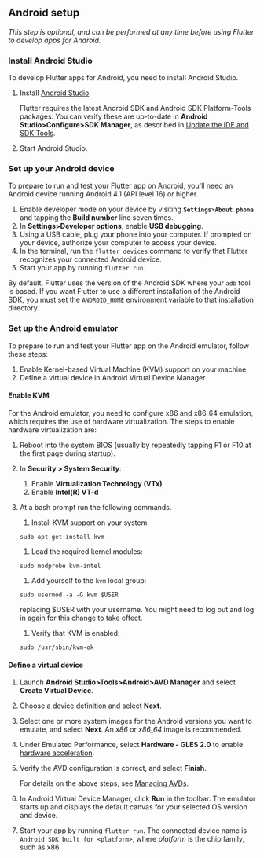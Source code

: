 ## Android setup

_This step is optional, and can be performed at any time before
using Flutter to develop apps for Android._

### Install Android Studio

To develop Flutter apps for Android, you need to install Android Studio.

1. Install [Android Studio](https://developer.android.com/studio/index.html).

   Flutter requires the latest Android SDK and Android SDK Platform-Tools packages.
   You can verify these are up-to-date in **Android Studio>Configure>SDK Manager**,
   as described in [Update the IDE and SDK Tools](https://developer.android.com/studio/intro/update.html).

1. Start Android Studio.

### Set up your Android device

To prepare to run and test your Flutter app on Android, you'll need an Android device running
Android 4.1 (API level 16) or higher.

1. Enable developer mode on your device by visiting **`Settings>About phone`** and
tapping the **Build number** line seven times.
2. In **Settings>Developer options**, enable **USB debugging**.
3. Using a USB cable, plug your phone into your computer. If prompted on your
device, authorize your computer to access your device.
4. In the terminal, run the `flutter devices` command to verify that Flutter recognizes your
connected Android device.
5. Start your app by running `flutter run`.

By default, Flutter uses the version of the Android SDK where your `adb` tool is based. If
you want Flutter to use a different installation of the Android SDK, you must set the
`ANDROID_HOME` environment variable to that installation directory.

### Set up the Android emulator

To prepare to run and test your Flutter app on the Android emulator, follow these steps:
1. Enable Kernel-based Virtual Machine (KVM) support on your machine.
1. Define a virtual device in Android Virtual Device Manager.

#### Enable KVM
For the Android emulator, you need to configure x86 and x86_64 emulation, which 
requires the use of hardware virtualization. The steps to enable hardware virtualization 
are:

1. Reboot into the system BIOS (usually by repeatedly tapping F1 or F10 at the first page during startup).
1. In **Security > System Security**:
   1. Enable **Virtualization Technology (VTx)**
   1. Enable **Intel(R) VT-d**

1. At a bash prompt run the following commands.

   1. Install KVM support on your system:
   ```
   sudo apt-get install kvm
   ```
   1. Load the required kernel modules:
   ```
   sudo modprobe kvm-intel
   ```
   1. Add yourself to the `kvm` local group:
   ```
   sudo usermod -a -G kvm $USER
   ```
   replacing $USER with your username. You might need to log out and log in again for
this change to take effect.

   1. Verify that KVM is enabled:
   ```
   sudo /usr/sbin/kvm-ok
   ```

#### Define a virtual device
1. Launch **Android Studio>Tools>Android>AVD Manager** and select **Create Virtual Device**.
1. Choose a device definition and select **Next**.
1. Select one or more system images for the Android versions you want to emulate, 
   and select **Next**. An _x86_ or _x86\_64_ image is recommended.
1. Under Emulated Performance, select **Hardware - GLES 2.0** to enable 
[hardware acceleration](https://developer.android.com/studio/run/emulator-acceleration.html). 
1. Verify the AVD configuration is correct, and select **Finish**.

   For details on the above steps, see [Managing AVDs](https://developer.android.com/studio/run/managing-avds.html).
1. In Android Virtual Device Manager, click **Run** in the toolbar.
   The emulator starts up and displays the default canvas for your selected OS version
   and device.
1. Start your app by running `flutter run`. The connected device name is
   `Android SDK built for <platform>`, where _platform_ is the chip family, such as x86.
